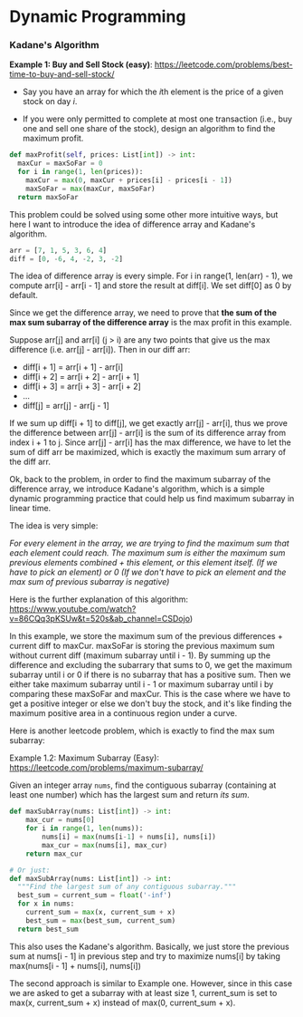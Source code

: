 

# Dynamic Programming



### Kadane's Algorithm



**Example 1: Buy and Sell Stock (easy)**: https://leetcode.com/problems/best-time-to-buy-and-sell-stock/

- Say you have an array for which the *i*th element is the price of a given stock on day *i*.

- If you were only permitted to complete at most one transaction (i.e., buy one and sell one share of the stock), design an algorithm to find the maximum profit.

```python
def maxProfit(self, prices: List[int]) -> int:
  maxCur = maxSoFar = 0
  for i in range(1, len(prices)):
    maxCur = max(0, maxCur + prices[i] - prices[i - 1])
    maxSoFar = max(maxCur, maxSoFar)
  return maxSoFar
```

This problem could be solved using some other more intuitive ways, but here I want to introduce the idea of difference array and Kadane's algorithm.

```python
arr = [7, 1, 5, 3, 6, 4]
diff = [0, -6, 4, -2, 3, -2]
```

The idea of difference array is every simple. For i in range(1, len(arr) - 1), we compute arr[i] - arr[i - 1] and store the result at diff[i]. We set diff[0] as 0 by default.

Since we get the difference array, we need to prove that **the sum of the max sum subarray of the difference array** is the max profit in this example.

Suppose arr[j] and arr[i] (j > i) are any two points that give us the max difference (i.e. arr[j] - arr[i]). Then in our diff arr:

- diff[i + 1] = arr[i + 1] - arr[i]
- diff[i + 2] = arr[i + 2] - arr[i + 1] 
- diff[i + 3] = arr[i + 3] - arr[i + 2]
- ...
- diff[j] = arr[j] - arr[j - 1]

If we sum up diff[i + 1] to diff[j], we get exactly arr[j] - arr[i], thus we prove the difference between arr[j] - arr[i] is the sum of its difference array from index i + 1 to j. Since arr[j] - arr[i] has the max difference, we have to let the sum of diff arr be maximized, which is exactly the maximum sum arrary of the diff arr.

Ok, back to the problem, in order to find the maximum subarray of the difference array, we introduce Kadane's algorithm, which is a simple dynamic programming practice that could help us find maximum subarray in linear time.

The idea is very simple:

_For every element in the array, we are trying to find the maximum sum that each element could reach. The maximum sum is either the maximum sum previous elements combined + this element, or this element itself. (If we have to pick an element) or 0 (If we don't have to pick an element and the max sum of  previous subarray is negative)_

Here is the further explanation of this algorithm:  https://www.youtube.com/watch?v=86CQq3pKSUw&t=520s&ab_channel=CSDojo)



In this example, we store the maximum sum of the previous differences + current diff to maxCur. maxSoFar is storing the previous maximum sum without current diff (maximum subarray until i - 1). By summing up the difference and excluding the subarrary that sums to 0, we get the maximum subarray until i or 0 if there is no subarray that has a positive sum. Then we either take maximum subarray until i - 1 or maximum subarray until i by comparing these maxSoFar and maxCur.  This is the case where we have to get a positive integer or else we don't buy the stock, and it's like finding the maximum positive area in a continuous region under a curve.



Here is another leetcode problem, which is exactly to find the max sum subarray:

Example 1.2: Maximum Subarray (Easy): https://leetcode.com/problems/maximum-subarray/

Given an integer array `nums`, find the contiguous subarray (containing at least one number) which has the largest sum and return *its sum*.

```python
def maxSubArray(nums: List[int]) -> int:
    max_cur = nums[0]
    for i in range(1, len(nums)):
        nums[i] = max(nums[i-1] + nums[i], nums[i])
        max_cur = max(nums[i], max_cur)
    return max_cur

# Or just:
def maxSubArray(nums: List[int]) -> int:
  """Find the largest sum of any contiguous subarray."""
  best_sum = current_sum = float('-inf')
  for x in nums:
    current_sum = max(x, current_sum + x)
    best_sum = max(best_sum, current_sum)
  return best_sum
```

This also uses the Kadane's algorithm. Basically, we just store the previous sum at nums[i - 1] in previous step and try to maximize nums[i] by taking max(nums[i - 1] + nums[i], nums[i])



The second approach is similar to Example one. However, since in this case we are asked to get a subarray with at least size 1, current_sum is set to max(x, current_sum + x) instead of max(0, current_sum + x).

